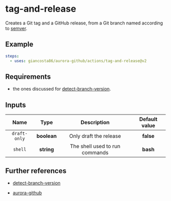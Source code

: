 # tag-and-release

Creates a Git tag and a GitHub release, from a Git branch named according to [semver](https://semver.org/).

## Example

```yaml
steps:
  - uses: giancosta86/aurora-github/actions/tag-and-release@v2
```

## Requirements

- the ones discussed for [detect-branch-version](../detect-branch-version/README.md).

## Inputs

|     Name     |    Type     |          Description           | Default value |
| :----------: | :---------: | :----------------------------: | :-----------: |
| `draft-only` | **boolean** |     Only draft the release     |   **false**   |
|   `shell`    | **string**  | The shell used to run commands |   **bash**    |

## Further references

- [detect-branch-version](../detect-branch-version/README.md)

- [aurora-github](../../README.md)
